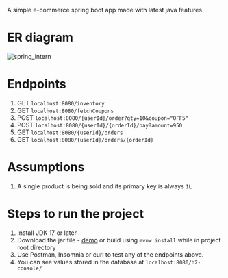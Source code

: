 A simple e-commerce spring boot app made with latest java features. 

# ER diagram

![spring_intern](https://github.com/philosopherstonerush/java-notes/assets/77642143/dc2389d5-4983-4217-a0cc-cc25a7552e98)

# Endpoints

1) GET `localhost:8080/inventory`
2) GET `localhost:8080/fetchCoupons`
3) POST `localhost:8080/{userId}/order?qty=10&coupon="OFF5"`
4) POST `localhost:8080/{userId}/{orderId}/pay?amount=950`
5) GET `localhost:8080/{userId}/orders`
6) GET `localhost:8080/{userId}/orders/{orderId}`

# Assumptions

1) A single product is being sold and its primary key is always `1L`

# Steps to run the project

1) Install JDK 17 or later
2) Download the jar file - [demo](spring/spring_projects/simple_e_commerce/demo/demo.jar) or build using `mvnw install` while in project root directory
3) Use Postman, Insomnia or curl to test any of the endpoints above.
4) You can see values stored in the database at `localhost:8080/h2-console/`
